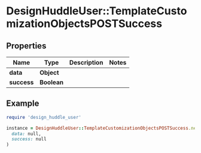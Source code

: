 # DesignHuddleUser::TemplateCustomizationObjectsPOSTSuccess

## Properties

| Name | Type | Description | Notes |
| ---- | ---- | ----------- | ----- |
| **data** | **Object** |  |  |
| **success** | **Boolean** |  |  |

## Example

```ruby
require 'design_huddle_user'

instance = DesignHuddleUser::TemplateCustomizationObjectsPOSTSuccess.new(
  data: null,
  success: null
)
```

